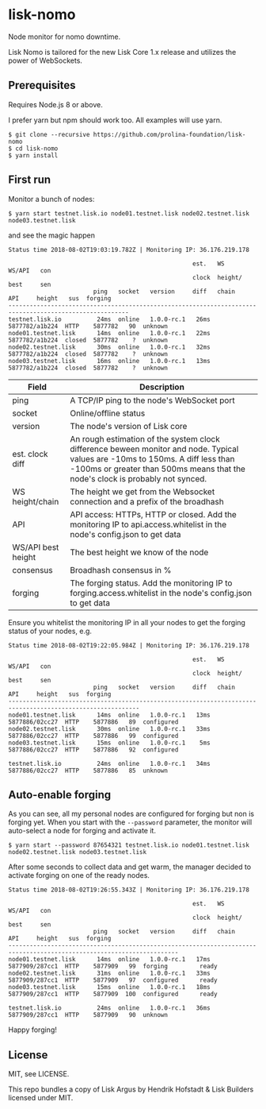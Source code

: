 # lisk-nomo

Node monitor for nomo downtime.

Lisk Nomo is tailored for the new Lisk Core 1.x release and utilizes the power
of WebSockets.

## Prerequisites

Requires Node.js 8 or above.

I prefer yarn but npm should work too. All examples will use yarn.

```
$ git clone --recursive https://github.com/prolina-foundation/lisk-nomo
$ cd lisk-nomo
$ yarn install
```

## First run

Monitor a bunch of nodes:

```
$ yarn start testnet.lisk.io node01.testnet.lisk node02.testnet.lisk node03.testnet.lisk
```

and see the magic happen

```
Status time 2018-08-02T19:03:19.782Z | Monitoring IP: 36.176.219.178

                                                    est.   WS                      WS/API   con
                                                    clock  height/                 best     sen
                        ping   socket   version     diff   chain           API     height   sus  forging
--------------------------------------------------------------------------------------------------------
testnet.lisk.io          24ms  online   1.0.0-rc.1   26ms  5877782/a1b224  HTTP    5877782   90  unknown
node01.testnet.lisk      14ms  online   1.0.0-rc.1   22ms  5877782/a1b224  closed  5877782    ?  unknown
node02.testnet.lisk      30ms  online   1.0.0-rc.1   32ms  5877782/a1b224  closed  5877782    ?  unknown
node03.testnet.lisk      16ms  online   1.0.0-rc.1   13ms  5877782/a1b224  closed  5877782    ?  unknown
```

| Field              | Description                                   |
| ------------------ | --------------------------------------------- |
| ping               | A TCP/IP ping to the node's WebSocket port    |
| socket             | Online/offline status                         |
| version            | The node's version of Lisk core               |
| est. clock diff    | An rough estimation of the system clock difference beween monitor and node. Typical values are -10ms to 150ms. A diff less than -100ms or greater than 500ms means that the node's clock is probably not synced. |
| WS height/chain    | The height we get from the Websocket connection and a prefix of the broadhash |
| API                | API access: HTTPs, HTTP or closed. Add the monitoring IP to api.access.whitelist in the node's config.json to get data |
| WS/API best height | The best height we know of the node           |
| consensus          | Broadhash consensus in %                      |
| forging            | The forging status. Add the monitoring IP to forging.access.whitelist in the node's config.json to get data |

Ensure you whitelist the monitoring IP in all your nodes to get the forging status of your nodes, e.g.

```
Status time 2018-08-02T19:22:05.984Z | Monitoring IP: 36.176.219.178

                                                    est.   WS                      WS/API   con
                                                    clock  height/                 best     sen
                        ping   socket   version     diff   chain           API     height   sus  forging
-----------------------------------------------------------------------------------------------------------
node01.testnet.lisk      14ms  online   1.0.0-rc.1   13ms  5877886/02cc27  HTTP    5877886   89  configured
node02.testnet.lisk      30ms  online   1.0.0-rc.1   33ms  5877886/02cc27  HTTP    5877886   99  configured
node03.testnet.lisk      15ms  online   1.0.0-rc.1    5ms  5877886/02cc27  HTTP    5877886   92  configured

testnet.lisk.io          24ms  online   1.0.0-rc.1   34ms  5877886/02cc27  HTTP    5877886   85  unknown
```

## Auto-enable forging

As you can see, all my personal nodes are configured for forging but non is forging yet.
When you start with the `--password` parameter, the monitor will auto-select a node for forging and activate it.

```
$ yarn start --password 87654321 testnet.lisk.io node01.testnet.lisk node02.testnet.lisk node03.testnet.lisk
```

After some seconds to collect data and get warm, the manager decided to activate
forging on one of the ready nodes.

```
Status time 2018-08-02T19:26:55.343Z | Monitoring IP: 36.176.219.178

                                                    est.   WS                      WS/API   con
                                                    clock  height/                 best     sen
                        ping   socket   version     diff   chain           API     height   sus  forging
----------------------------------------------------------------------------------------------------------------------
node01.testnet.lisk      14ms  online   1.0.0-rc.1   17ms  5877909/287cc1  HTTP    5877909   99  forging         ready
node02.testnet.lisk      31ms  online   1.0.0-rc.1   33ms  5877909/287cc1  HTTP    5877909   97  configured      ready
node03.testnet.lisk      15ms  online   1.0.0-rc.1   18ms  5877909/287cc1  HTTP    5877909  100  configured      ready

testnet.lisk.io          24ms  online   1.0.0-rc.1   36ms  5877909/287cc1  HTTP    5877909   90  unknown
```

Happy forging!

## License

MIT, see LICENSE.

This repo bundles a copy of Lisk Argus by Hendrik Hofstadt & Lisk Builders
licensed under MIT.
